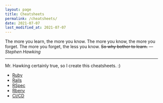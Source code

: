 ```yaml
---
layout: page
title: Cheatsheets
permalink: /cheatsheets/
date: 2021-07-07
last_modified_at: 2021-07-07
---
```

The more you learn, the more you know. The more you know, the more you forget. The more you forget, the less you know. ~~So why bother to learn.~~ — _Stephen Hawking_

***

Mr. Hawking certainly true, so I create this cheatsheets. :)

- [Ruby](/cheatsheets/ruby)
- [Rails](/cheatsheets/rails)
- [RSpec](/cheatsheets/rspec)
- [Rbenv](/cheatsheets/rbenv)
- [CI/CD](/cheatsheets/ci-cd)
